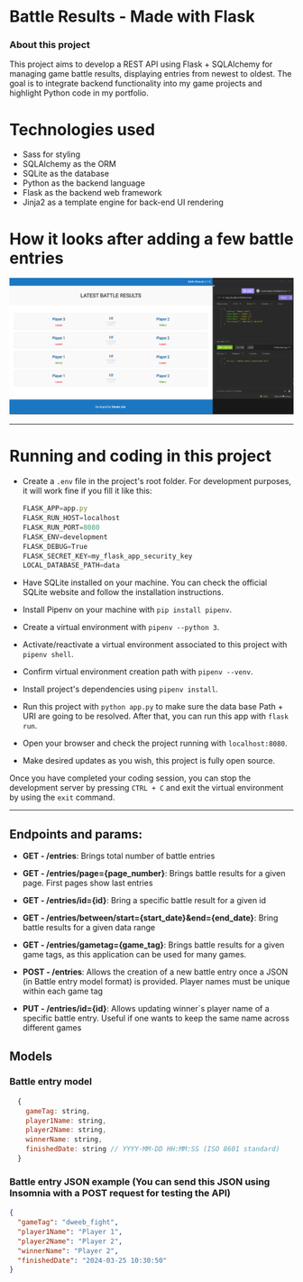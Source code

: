 # Battle Results - Made with Flask

### About this project

This project aims to develop a REST API using Flask + SQLAlchemy for managing game battle results, displaying entries from newest to oldest. The goal is to integrate backend functionality into my game projects and highlight Python code in my portfolio.

# Technologies used

* Sass for styling
* SQLAlchemy as the ORM
* SQLite as the database
* Python as the backend language
* Flask as the backend web framework
* Jinja2 as a template engine for back-end UI rendering

# How it looks after adding a few battle entries

![Print](prints/print.png)

---

# Running and coding in this project

* Create a `.env` file in the project's root folder. For development purposes, it will work fine if you fill it like this:

  ```js
  FLASK_APP=app.py
  FLASK_RUN_HOST=localhost
  FLASK_RUN_PORT=8080
  FLASK_ENV=development
  FLASK_DEBUG=True
  FLASK_SECRET_KEY=my_flask_app_security_key
  LOCAL_DATABASE_PATH=data
  ```

* Have SQLite installed on your machine. You can check the official SQLite website and follow the installation instructions.
* Install Pipenv on your machine with `pip install pipenv`.
* Create a virtual environment with `pipenv --python 3`.
* Activate/reactivate a virtual environment associated to this project with `pipenv shell`.
* Confirm virtual environment creation path with `pipenv --venv`.
* Install project's dependencies using `pipenv install`.
* Run this project with `python app.py` to make sure the data base Path + URI are going to be resolved. After that, you can run this app with `flask run`.
* Open your browser and check the project running with `localhost:8080`.
* Make desired updates as you wish, this project is fully open source.

Once you have completed your coding session, you can stop the development server by pressing `CTRL + C` and exit the virtual environment by using the `exit` command.

---

## Endpoints and params:

- **GET - /entries**: Brings total number of battle entries
  
- **GET - /entries/page={page_number}**: Brings battle results for a given page. First pages show last entries

- **GET - /entries/id={id}**: Bring a specific battle result for a given id

- **GET - /entries/between/start={start_date}&end={end_date}**: Bring battle results for a given data range

- **GET - /entries/gametag={game_tag}**: Brings battle results for a given game tags, as this application can be used for many games.

- **POST - /entries**: Allows the creation of a new battle entry once a JSON (in Battle entry model format) is provided. Player names must be unique within each game tag

- **PUT - /entries/id={id}**: Allows updating winner´s player name of a specific battle entry. Useful if one wants to keep the same name across different games

## Models

### Battle entry model

```js
  {
    gameTag: string,
    player1Name: string,
    player2Name: string,
    winnerName: string,
    finishedDate: string // YYYY-MM-DD HH:MM:SS (ISO 8601 standard)
  }
```

### Battle entry JSON example (You can send this JSON using Insomnia with a POST request for testing the API)

```json
{
  "gameTag": "dweeb_fight",
  "player1Name": "Player 1",
  "player2Name": "Player 2",
  "winnerName": "Player 2",
  "finishedDate": "2024-03-25 10:30:50"
}
```

